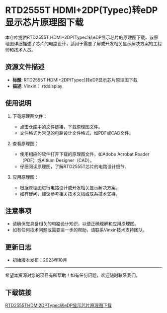 # RTD2555T HDMI+2DP(Typec)转eDP显示芯片原理图下载

本仓库提供RTD2555T HDMI+2DP(Typec)转eDP显示芯片的原理图下载。该原理图详细描述了芯片的电路设计，适用于需要了解或开发相关显示解决方案的工程师和技术人员。

## 资源文件描述

- **标题**: RTD2555T HDMI+2DP(Typec)转eDP显示芯片原理图下载
- **描述**: Vinxin： rtddisplay

## 使用说明

1. 下载原理图文件：
   - 点击仓库中的文件链接，下载原理图文件。
   - 文件格式为常见的电路设计文件格式，如PDF或CAD文件。

2. 查看原理图：
   - 使用相应的软件打开下载的原理图文件，如Adobe Acrobat Reader（PDF）或Altium Designer（CAD）。
   - 仔细阅读原理图，了解RTD2555T芯片的电路设计细节。

3. 应用原理图：
   - 根据原理图进行电路设计或开发相关显示解决方案。
   - 如有疑问，建议参考相关技术文档或联系技术支持。

## 注意事项

- 请确保您具备相关的电路设计知识，以便正确理解和应用原理图。
- 如有任何技术问题或需要进一步的帮助，请联系Vinxin技术支持团队。

## 更新日志

- 初始版本发布：2023年10月

---

希望本资源对您的项目有所帮助！如有任何问题，欢迎随时联系我们。

## 下载链接

[RTD2555THDMI2DPTypec转eDP显示芯片原理图下载](https://pan.quark.cn/s/b0a49ebb2612)